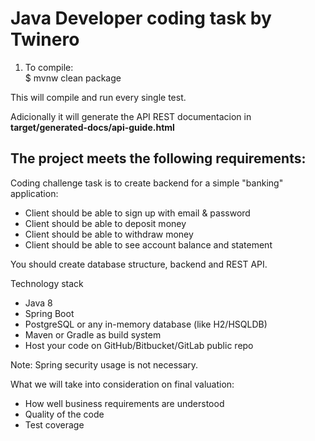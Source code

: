 # Java Developer coding task by Twinero

1) To compile:<br>
    $ mvnw clean package

This will compile and run every single test.

Adicionally it will generate the API REST documentacion in <b>target/generated-docs/api-guide.html</b>

## The project meets the following requirements:

Coding challenge task is to create backend for a simple "banking" application:
* Client should be able to sign up with email & password
* Client should be able to deposit money
* Client should be able to withdraw money
* Client should be able to see account balance and statement

You should create database structure, backend and REST API.

Technology stack
* Java 8
* Spring Boot
* PostgreSQL or any in-memory database (like H2/HSQLDB)
* Maven or Gradle as build system
* Host your code on GitHub/Bitbucket/GitLab public repo

Note: Spring security usage is not necessary.

What we will take into consideration on final valuation:
- How well business requirements are understood
- Quality of the code
- Test coverage
